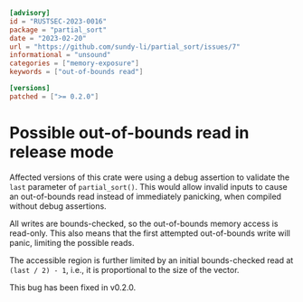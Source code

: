 ```toml
[advisory]
id = "RUSTSEC-2023-0016"
package = "partial_sort"
date = "2023-02-20"
url = "https://github.com/sundy-li/partial_sort/issues/7"
informational = "unsound"
categories = ["memory-exposure"]
keywords = ["out-of-bounds read"]

[versions]
patched = [">= 0.2.0"]
```

# Possible out-of-bounds read in release mode

Affected versions of this crate were using a debug assertion to validate the
`last` parameter of `partial_sort()`. This would allow invalid inputs to cause
an out-of-bounds read instead of immediately panicking, when compiled without
debug assertions.

All writes are bounds-checked, so the out-of-bounds memory access is read-only.
This also means that the first attempted out-of-bounds write will panic,
limiting the possible reads.

The accessible region is further limited by an initial bounds-checked read
at `(last / 2) - 1`, i.e., it is proportional to the size of the vector.

This bug has been fixed in v0.2.0.
